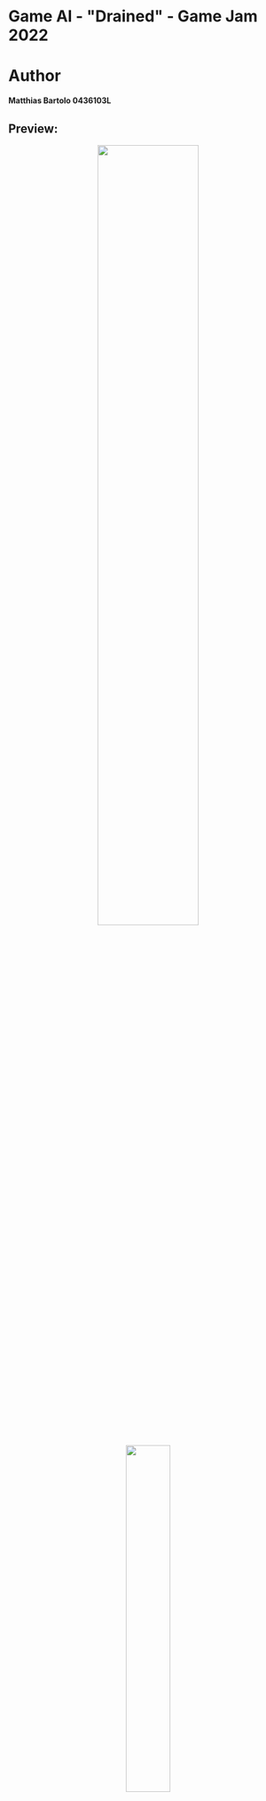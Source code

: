 # Game AI - "Drained" - Game Jam 2022

# Author
**Matthias Bartolo 0436103L**

## Preview:
<p align='center'>
  <img src="https://github.com/mbar0075/Game-AI/assets/103250564/d8e7ce90-c3ba-4cf9-9d4e-1a08e14f7770" style="display: block; margin: 0 auto; width: 60%; height: auto;">
  <img src="https://github.com/mbar0075/Game-AI/assets/103250564/5b514540-2f4f-4902-a7bf-ce839594ebc6"  style="display: block; margin: 0 auto; width: 40%; height: auto;">
  <img src="https://github.com/mbar0075/Game-AI/assets/103250564/b07fe46f-5cc6-43a7-8fea-495adbd09ae9"  style="display: block; margin: 0 auto; width: 40%; height: auto;"></br>
  <img src="https://github.com/mbar0075/Game-AI/assets/103250564/75c2f213-707d-4c83-bf1a-b65d5e04b80f" style="display: block; margin: 0 auto; width: 60%; height: auto;"></br>
</p>


## Description of Task:
**Drained** was created as part of the **2022 University of Malta Game Jam** and is a side-scrolling platformer
game. The gameplay revolves around exploring the play area to find collectible items intended to relieve
mental health exhaustion, while avoiding obstacles. The game also adheres to the theme of the **Game
Jam**, which was **Mental Health**, and features several AI-related features which were covered in both
the Game AI and Advanced Game AI courses. Moreover, an effort was made to render the game fun,
whilst exhibiting characteristics of challenging gameplay, a compelling endless mode, and
complementary game mechanics.

The team took great care in making sure that Drained accurately represents the theme of mental health.
This is reflected through the player who, in the game, takes control of a character burdened with the
effects of mental exhaustion. The primary representation of this is a mental health bar visible in the topright corner of the screen, which goes down over time, thus simulating being in a **“draining”** situation. Like real life mental health afflictions, the bar going down does not harm you physically, but negatively
impacts you in other ways. When one is mentally exhausted, common symptoms are reduction in mental
clarity and scattered thoughts.

Another element directly related to the mental health bar are the relaxation spots collected in the first
level of the game. These spots represent recognised ways to treat mental stress, such as exercising or
eating healthy. The idea is that these will help the player to partially restore their mental health
status. However, these also become less effective when used repeatedly, to show that the character is
becoming desensitised to these methods over time.</br>


## "Drained" wins the 2022 Game Jam

> " "Drained" was developed by a mixed team of eight students from different departments. The game tackled the issue of mental exhaustion and fatigue, and the judges praised it for its engaging gameplay and thought-provoking message.
>
> In "Drained", players take on the role of a character struggling with mental exhaustion and fatigue. The game uses a unique mechanic where players must carefully manage their mental energy to survive. As the game progresses, players must make difficult decisions that will impact their character's mental state.
>
> The game was developed using a combination of graphics, and it features a beautiful and immersive art style. The game's music and sound effects also added to the overall atmosphere and helped to create a truly engaging experience for players. "
> 
> - Newspoint > News > 2022 > December > "Drained" wins the 2022 Game Jam
<p align='center'>
<img src="https://www.um.edu.mt/__data/assets/image/0017/507203/varieties/extra.png"  style="display: block; margin: 0 auto; width: 60%; height: auto;">
</p>

**Read more at:** https://www.um.edu.mt/newspoint/news/2022/12/drained-wins-the-2022-game-jam
</br>

## Video: 


https://github.com/mbar0075/Game-AI/assets/103250564/003c19d7-6c6c-4dc7-ae48-9aeae69a88f8



</br>
Additionally, the identical video can be accessed on YouTube via the following link:  https://www.youtube.com/watch?v=EiGw8lY5pUM 
</br>

## Role:
I actively contributed to the development and implementation of all major AI functionality and game components. Through dedicated effort and expertise, I was responsible for coding and integrating various features to enhance the game's performance and user experience. Additionally, as one of the Project Managers, I played a crucial role in coordinating the team and facilitating effective collaboration. This collective effort resulted in the successful achievement of the project's objectives.</br>


## Game Flow Diagram:
The provided Data Flow Diagram (DFD) serves to showcase the intricate functionality inherent in Drained. It encompasses the entire game flow, encompassing the manipulation of game variables such as volume sliders. Furthermore, the DFD visually depicts the comprehensive interplay between players, the environment, and the enemies, effectively highlighting the intricate interconnectedness of these vital components. By offering a visual representation, the DFD offers valuable insights into the intricate dynamics of player engagement and interaction throughout the game.
<p align='center'>
<img src="https://github.com/mbar0075/Game-AI/assets/103250564/9ced820c-a8c8-49ab-b3b0-5a9d8f3773ad"  style="display: block; margin: 0 auto; width: 100%; height: auto;">
</p></br>


## Deliverables:
The repository contains the Game which won the University of Malta 10th Game Jam, and includes the following:<br />
1.**Group 2 Deliverables** - directory which hold the Project Code<br />
2. **Drained.mp4** - video showcasing the Game<br />
3. **GAME AI Report** - documentation for the Project<br />
